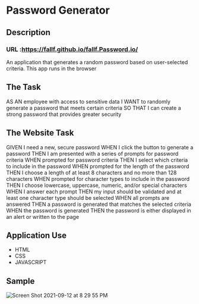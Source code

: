 # Password Generator

## Description

### URL :https://fallf.github.io/fallf.Password.io/
An application that generates a random password based on user-selected criteria. This app runs in the browser 

## The Task 

AS AN employee with access to sensitive data
I WANT to randomly generate a password that meets certain criteria
SO THAT I can create a strong password that provides greater security

## The Website Task 

GIVEN I need a new, secure password
WHEN I click the button to generate a password
THEN I am presented with a series of prompts for password criteria
WHEN prompted for password criteria
THEN I select which criteria to include in the password
WHEN prompted for the length of the password
THEN I choose a length of at least 8 characters and no more than 128 characters
WHEN prompted for character types to include in the password
THEN I choose lowercase, uppercase, numeric, and/or special characters
WHEN I answer each prompt
THEN my input should be validated and at least one character type should be selected
WHEN all prompts are answered
THEN a password is generated that matches the selected criteria
WHEN the password is generated
THEN the password is either displayed in an alert or written to the page

## Application Use 

* HTML
* CSS
* JAVASCRIPT 

## Sample 

![Screen Shot 2021-09-12 at 8 29 55 PM](https://user-images.githubusercontent.com/87919117/133008112-5725f346-0736-4d57-9315-8b461dcfa4cb.png)


